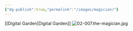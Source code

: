 ```yaml
---
{"dg-publish":true,"permalink":"/images/magician/"}
---
```


[[Digital Garden\|Digital Garden]]
![02-007.the-magician.jpg](/img/user/images/02-007.the-magician.jpg)